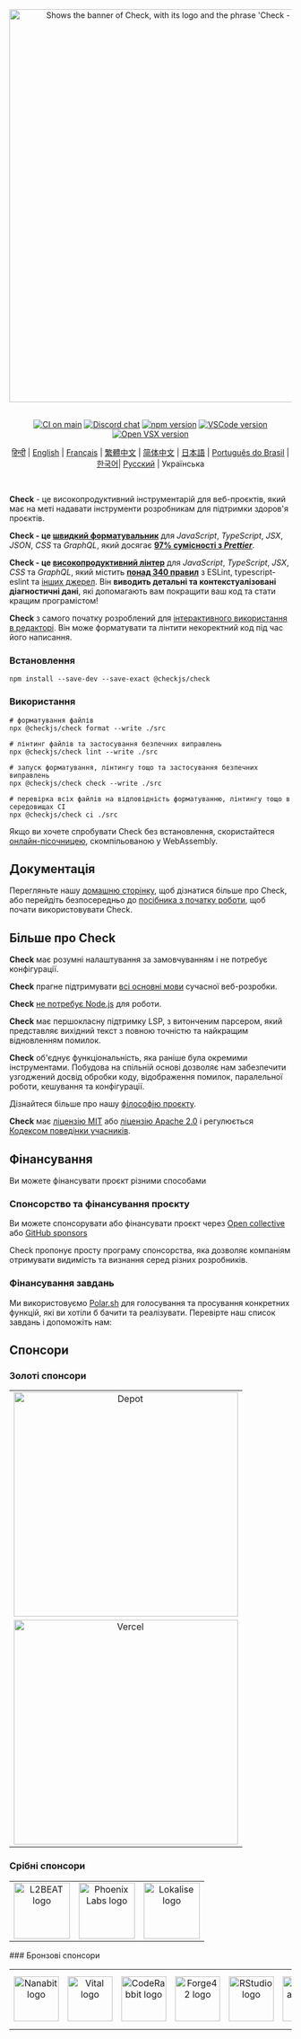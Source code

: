 <div align="center">
  <picture>
    <source media="(prefers-color-scheme: dark)" srcset="https://raw.githubusercontent.com/checkjs/resources/main/svg/slogan-dark-transparent.svg">
    <source media="(prefers-color-scheme: light)" srcset="https://raw.githubusercontent.com/checkjs/resources/main/svg/slogan-light-transparent.svg">
    <img alt="Shows the banner of Check, with its logo and the phrase 'Check - Toolchain of the web'." src="https://raw.githubusercontent.com/checkjs/resources/main/svg/slogan-light-transparent.svg" width="700">
  </picture>

  <br>
  <br>

  [![CI on main][ci-badge]][ci-url]
  [![Discord chat][discord-badge]][discord-url]
  [![npm version][npm-badge]][npm-url]
  [![VSCode version][vscode-badge]][vscode-url]
  [![Open VSX version][open-vsx-badge]][open-vsx-url]

  [ci-badge]: https://github.com/checkjs/check/actions/workflows/main.yml/badge.svg
  [ci-url]: https://github.com/checkjs/check/actions/workflows/main.yml
  [discord-badge]: https://badgen.net/discord/online-members/BypW39g6Yc?icon=discord&label=discord&color=60a5fa
  [discord-url]: https://checkjs.dev/chat
  [npm-badge]: https://badgen.net/npm/v/@checkjs/check?icon=npm&color=60a5fa&label=%40checkjs%2Fcheck
  [npm-url]: https://www.npmjs.com/package/@checkjs/check/v/latest
  [vscode-badge]: https://img.shields.io/visual-studio-marketplace/v/checkjs.check?label=Visual%20Studio%20Marketplace&labelColor=374151&color=60a5fa
  [vscode-url]: https://marketplace.visualstudio.com/items?itemName=checkjs.check
  [open-vsx-badge]: https://img.shields.io/visual-studio-marketplace/v/checkjs.check?label=Open%20VSX%20Registry&logo=data:image/svg+xml;base64,PD94bWwgdmVyc2lvbj0iMS4wIiBlbmNvZGluZz0idXRmLTgiPz4KPHN2ZyB2aWV3Qm94PSI0LjYgNSA5Ni4yIDEyMi43IiB4bWxucz0iaHR0cDovL3d3dy53My5vcmcvMjAwMC9zdmciPgogIDxwYXRoIGQ9Ik0zMCA0NC4yTDUyLjYgNUg3LjN6TTQuNiA4OC41aDQ1LjNMMjcuMiA0OS40em01MSAwbDIyLjYgMzkuMiAyMi42LTM5LjJ6IiBmaWxsPSIjYzE2MGVmIi8+CiAgPHBhdGggZD0iTTUyLjYgNUwzMCA0NC4yaDQ1LjJ6TTI3LjIgNDkuNGwyMi43IDM5LjEgMjIuNi0zOS4xem01MSAwTDU1LjYgODguNWg0NS4yeiIgZmlsbD0iI2E2MGVlNSIvPgo8L3N2Zz4=&labelColor=374151&color=60a5fa
  [open-vsx-url]: https://open-vsx.org/extension/checkjs/check

  <!-- Insert new entries lexicographically by language code.
     For example given below is the same order as these files appear on page:
     https://github.com/checkjs/check/tree/main/packages/@checkjs/check -->

  [हिन्दी](https://github.com/checkjs/check/blob/main/packages/%40checkjs/check/README.hi.md) | [English](https://github.com/checkjs/check/blob/main/packages/%40checkjs/check/README.md) | [Français](https://github.com/checkjs/check/blob/main/packages/%40checkjs/check/README.fr.md) | [繁體中文](https://github.com/checkjs/check/blob/main/packages/%40checkjs/check/README.zh-TW.md) | [简体中文](https://github.com/checkjs/check/blob/main/packages/%40checkjs/check/README.zh-CN.md) | [日本語](https://github.com/checkjs/check/blob/main/packages/%40checkjs/check/README.ja.md) | [Português do Brasil](https://github.com/checkjs/check/blob/main/packages/%40checkjs/check/README.pt-BR.md) | [한국어](https://github.com/checkjs/check/blob/main/packages/%40checkjs/check/README.kr.md)| [Русский](https://github.com/checkjs/check/blob/main/packages/%40checkjs/check/README.ru.md) | Українська
</div>

<br>

**Check** - це високопродуктивний інструментарій для веб-проєктів, який має на меті надавати інструменти розробникам для підтримки здоров'я проєктів.

**Check - це [швидкий форматувальник](./benchmark#formatting)** для _JavaScript_, _TypeScript_, _JSX_, _JSON_, _CSS_ та _GraphQL_, який досягає **[97% сумісності з _Prettier_](https://console.algora.io/challenges/prettier)**.

**Check - це [високопродуктивний лінтер](https://github.com/checkjs/check/tree/main/benchmark#linting)** для _JavaScript_, _TypeScript_, _JSX_, _CSS_ та _GraphQL_, який містить **[понад 340 правил](https://checkjs.dev/uk/linter/javascript/rules/)** з ESLint, typescript-eslint та [інших джерел](https://github.com/checkjs/check/discussions/3).
Він **виводить детальні та контекстуалізовані діагностичні дані**, які допомагають вам покращити ваш код та стати кращим програмістом!

**Check** з самого початку розроблений для [інтерактивного використання в редакторі](https://checkjs.dev/guides/editors/first-party-extensions/). Він може форматувати та лінтити некоректний код під час його написання.

### Встановлення

```shell
npm install --save-dev --save-exact @checkjs/check
```

### Використання

```shell
# форматування файлів
npx @checkjs/check format --write ./src

# лінтинг файлів та застосування безпечних виправлень
npx @checkjs/check lint --write ./src

# запуск форматування, лінтингу тощо та застосування безпечних виправлень
npx @checkjs/check check --write ./src

# перевірка всіх файлів на відповідність форматуванню, лінтингу тощо в середовищах CI
npx @checkjs/check ci ./src
```

Якщо ви хочете спробувати Check без встановлення, скористайтеся [онлайн-пісочницею](https://checkjs.dev/playground/), скомпільованою у WebAssembly.

## Документація

Перегляньте нашу [домашню сторінку][checkjs], щоб дізнатися більше про Check,
або перейдіть безпосередньо до [посібника з початку роботи][getting-started], щоб почати використовувати Check.

## Більше про Check

**Check** має розумні налаштування за замовчуванням і не потребує конфігурації.

**Check** прагне підтримувати [всі основні мови][language-support] сучасної веб-розробки.

**Check** [не потребує Node.js](https://checkjs.dev/guides/manual-installation/) для роботи.

**Check** має першокласну підтримку LSP, з витонченим парсером, який представляє вихідний текст з повною точністю та найкращим відновленням помилок.

**Check** об'єднує функціональність, яка раніше була окремими інструментами. Побудова на спільній основі дозволяє нам забезпечити узгоджений досвід обробки коду, відображення помилок, паралельної роботи, кешування та конфігурації.

Дізнайтеся більше про нашу [філософію проєкту][check-philosophy].

**Check** має [ліцензію MIT](https://github.com/checkjs/check/tree/main/LICENSE-MIT) або [ліцензію Apache 2.0](https://github.com/checkjs/check/tree/main/LICENSE-APACHE) і регулюється [Кодексом поведінки учасників](https://github.com/checkjs/check/tree/main/CODE_OF_CONDUCT.md).

## Фінансування

Ви можете фінансувати проєкт різними способами

### Спонсорство та фінансування проєкту

Ви можете спонсорувати або фінансувати проєкт через [Open collective](https://opencollective.com/check) або [GitHub sponsors](https://github.com/sponsors/checkjs)

Check пропонує просту програму спонсорства, яка дозволяє компаніям отримувати видимість та визнання серед різних розробників.

### Фінансування завдань

Ми використовуємо [Polar.sh](https://polar.sh/checkjs) для голосування та просування конкретних функцій, які ви хотіли б бачити та реалізувати. Перевірте наш список завдань і допоможіть нам:

## Спонсори

### Золоті спонсори

<table>
  <tbody>
    <tr>
      <td align="center" valign="middle">
        <a href="https://depot.dev/?utm_source=check&utm_medium=readme" target="_blank">
          <picture>
            <source media="(prefers-color-scheme: light)" srcset="https://depot.dev/assets/brand/1693758816/depot-logo-horizontal-on-light@3x.png" />
            <source media="(prefers-color-scheme: dark)" srcset="https://depot.dev/assets/brand/1693758816/depot-logo-horizontal-on-dark@3x.png" />
            <img src="https://depot.dev/assets/brand/1693758816/depot-logo-horizontal-on-light@3x.png" width="400" alt="Depot" />
          </picture>
        </a>
      </td>
    </tr>
    <tr>
      <td align="center" valign="middle">
        <a href="https://vercel.com/?utm_source=check&utm_medium=readme" target="_blank">
          <picture>
            <source media="(prefers-color-scheme: light)" srcset="https://raw.githubusercontent.com/checkjs/resources/refs/heads/main/sponsors/vercel-dark.png" />
            <source media="(prefers-color-scheme: dark)" srcset="https://raw.githubusercontent.com/checkjs/resources/refs/heads/main/sponsors/vercel-light.png" />
            <img src="https://raw.githubusercontent.com/checkjs/resources/refs/heads/main/sponsors/vercel-dark.png" width="400" alt="Vercel" />
          </picture>
        </a>
      </td>
    </tr>
  </tbody>
</table>

### Срібні спонсори

<table>
  <tbody>
    <tr>
      <td align="center" valign="middle">
        <a href="https://l2beat.com/?utm_source=check&utm_medium=readme" target="_blank"><img src="https://images.opencollective.com/l2beat/c2b2a27/logo/256.png" height="100" alt="L2BEAT logo"></a>
      </td>
      <td align="center" valign="middle">
        <a href="https://www.phoenixlabs.dev/?utm_source=check&utm_medium=readme" target="_blank"><img src="https://images.opencollective.com/phoenix-labs/2824ed4/logo/100.png?height=100" height="100" alt="Phoenix Labs logo"></a>
      </td>
      <td align="center" valign="middle">
        <a href="https://lokalise.com/?utm_source=check&utm_medium=readme" target="_blank"><img src="https://avatars.githubusercontent.com/u/14294501?s=200&v=4" height="100" alt="Lokalise logo"></a>
      </td>
    </tr>
  </tbody>
</table>
### Бронзові спонсори

<table>
  <tbody>
    <tr>
      <td align="center" valign="middle">
        <a href="https://nanabit.dev/?utm_source=check&utm_medium=readme" target="_blank"><img src="https://images.opencollective.com/nanabit/d15fd98/logo/256.png?height=80" width="80" alt="Nanabit logo"></a>
      </td>
      <td align="center" valign="middle">
        <a href="https://vital.io/?utm_source=check&utm_medium=readme" target="_blank"><img src="https://avatars.githubusercontent.com/u/25357309?s=200" width="80" alt="Vital logo"></a>
      </td>
      <td align="center" valign="middle">
        <a href="https://coderabbit.ai/?utm_source=check&utm_medium=readme" target="_blank"><img src="https://avatars.githubusercontent.com/u/132028505?s=200&v=4" width="80" alt="CodeRabbit logo"></a>
      </td>
      <td align="center" valign="middle">
        <a href="https://forge42.dev/?utm_source=check&utm_medium=readme" target="_blank"><img src="https://avatars.githubusercontent.com/u/161314831?s=200&v=4" width="80" alt="Forge42 logo"></a>
      </td>
      <td align="center" valign="middle">
        <a href="http://rstudio.org/?utm_source=check&utm_medium=readme" target="_blank"><img src="https://avatars.githubusercontent.com/u/513560?s=200&v=4" width="80" alt="RStudio logo"></a>
      </td>
      <td align="center" valign="middle">
        <a href="https://pennylane.com/?utm_source=check&utm_medium=readme" target="_blank"><img src="https://avatars.githubusercontent.com/u/57875210?s=200&v=4" width="80" alt="Pennylane logo"></a>
      </td>
      <td align="center" valign="middle">
        <a href="https://jetbrains.com/?utm_source=check&utm_medium=readme" target="_blank"><img src="https://resources.jetbrains.com/storage/products/company/brand/logos/jetbrains.png" width="100" alt="JetBrains logo"></a>
      </td>
      <td align="center" valign="middle">
        <a href="https://www.egstock.co.jp/?utm_source=check&utm_medium=readme" target="_blank"><img src="https://images.opencollective.com/egstock/b18c836/logo/256.png?height=256" width="80" alt="EGSTOCK, Inc. logo"></a>
      </td>
    </tr>
  </tbody>
</table>


[checkjs]: https://checkjs.dev/
[check-philosophy]: https://checkjs.dev/internals/philosophy/
[language-support]: https://checkjs.dev/internals/language-support/
[getting-started]: https://checkjs.dev/guides/getting-started/
